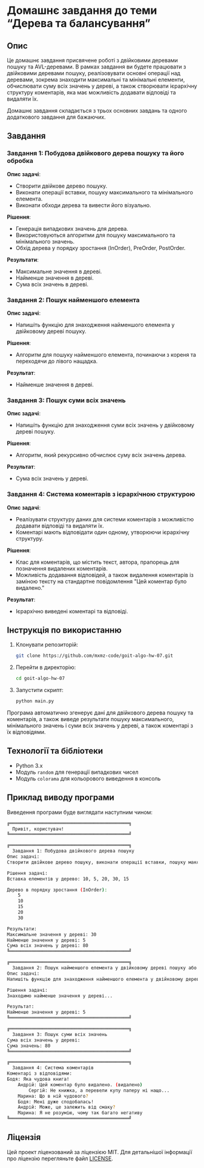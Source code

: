 
# Домашнє завдання до теми “Дерева та балансування”

## Опис

Це домашнє завдання присвячене роботі з двійковими деревами пошуку та AVL-деревами. В рамках завдання ви будете працювати з двійковими деревами пошуку, реалізовувати основні операції над деревами, зокрема знаходити максимальні та мінімальні елементи, обчислювати суму всіх значень у дереві, а також створювати ієрархічну структуру коментарів, яка має можливість додавати відповіді та видаляти їх.

Домашнє завдання складається з трьох основних завдань та одного додаткового завдання для бажаючих.

## Завдання

### Завдання 1: Побудова двійкового дерева пошуку та його обробка

**Опис задачі**:
- Створити двійкове дерево пошуку.
- Виконати операції вставки, пошуку максимального та мінімального елемента.
- Виконати обходи дерева та вивести його візуально.

**Рішення**:
- Генерація випадкових значень для дерева.
- Використовуються алгоритми для пошуку максимального та мінімального значень.
- Обхід дерева у порядку зростання (InOrder), PreOrder, PostOrder.

**Результати**:
- Максимальне значення в дереві.
- Найменше значення в дереві.
- Сума всіх значень в дереві.

### Завдання 2: Пошук найменшого елемента

**Опис задачі**:
- Напишіть функцію для знаходження найменшого елемента у двійковому дереві пошуку.

**Рішення**:
- Алгоритм для пошуку найменшого елемента, починаючи з кореня та переходячи до лівого нащадка.

**Результат**:
- Найменше значення в дереві.

### Завдання 3: Пошук суми всіх значень

**Опис задачі**:
- Напишіть функцію для знаходження суми всіх значень у двійковому дереві пошуку.

**Рішення**:
- Алгоритм, який рекурсивно обчислює суму всіх значень дерева.

**Результат**:
- Сума всіх значень у дереві.

### Завдання 4: Система коментарів з ієрархічною структурою

**Опис задачі**:
- Реалізувати структуру даних для системи коментарів з можливістю додавати відповіді та видаляти їх.
- Коментарі мають відповідати один одному, утворюючи ієрархічну структуру.

**Рішення**:
- Клас для коментарів, що містить текст, автора, прапорець для позначення видалених коментарів.
- Можливість додавання відповідей, а також видалення коментарів із заміною тексту на стандартне повідомлення "Цей коментар було видалено."

**Результат**:
- Ієрархічно виведені коментарі та відповіді.

## Інструкція по використанню

1. Клонувати репозиторій:
   ```bash
   git clone https://github.com/mxmz-code/goit-algo-hw-07.git
   ```

2. Перейти в директорію:
   ```bash
   cd goit-algo-hw-07
   ```

3. Запустити скрипт:
   ```bash
   python main.py
   ```

Програма автоматично згенерує дані для двійкового дерева пошуку та коментарів, а також виведе результати пошуку максимального, мінімального значень і суми всіх значень у дереві, а також коментарі з їх відповідями.

## Технології та бібліотеки

- Python 3.x
- Модуль `random` для генерації випадкових чисел
- Модуль `colorama` для кольорового виведення в консоль

## Приклад виводу програми

Виведення програми буде виглядати наступним чином:

```bash
╔════════════════════════════════════════════╗
  Привіт, користувач!
╚════════════════════════════════════════════╝

╔════════════════════════════════════════════╗
  Завдання 1: Побудова двійкового дерева пошуку
Опис задачі:
Створити двійкове дерево пошуку, виконати операції вставки, пошуку максимального та мінімального елемента, обходи дерева та вивести його візуально.

Рішення задачі:
Вставка елементів у дерево: 10, 5, 20, 30, 15

Дерево в порядку зростання (InOrder):
    5
    10
    15
    20
    30

Результати:
Максимальне значення у дереві: 30
Найменше значення у дереві: 5
Сума всіх значень у дереві: 80
╚════════════════════════════════════════════╝

╔════════════════════════════════════════════╗
  Завдання 2: Пошук найменшого елемента у двійковому дереві пошуку або AVL-дереві.
Опис задачі:
Напишіть функцію для знаходження найменшого елемента у двійковому дереві пошуку.

Рішення задачі:
Знаходимо найменше значення у дереві...

Результат:
Найменше значення у дереві: 5
╚════════════════════════════════════════════╝

╔════════════════════════════════════════════╗
  Завдання 3: Пошук суми всіх значень
Сума всіх значень у дереві:
Сума значень: 80
╚════════════════════════════════════════════╝

╔════════════════════════════════════════════╗
  Завдання 4: Система коментарів
Коментарі з відповідями:
Бодя: Яка чудова книга!
    Андрій: Цей коментар було видалено. (видалено)
        Сергій: Не книжка, а перевели купу паперу ні нащо...
    Марина: Що в ній чудового?
    Бодя: Мені дуже сподобалась!
    Андрій: Може, це залежить від смаку?
    Марина: Я не розумію, чому так багато негативу
╚════════════════════════════════════════════╝
```

## Ліцензія

Цей проект ліцензований за ліцензією MIT. Для детальнішої інформації про ліцензію перегляньте файл [LICENSE](LICENSE).
